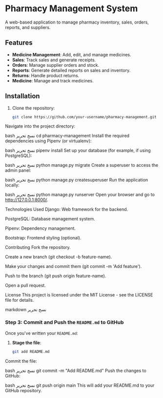 # Pharmacy Management System

A web-based application to manage pharmacy inventory, sales, orders, reports, and suppliers.

## Features
- **Medicine Management**: Add, edit, and manage medicines.
- **Sales**: Track sales and generate receipts.
- **Orders**: Manage supplier orders and stock.
- **Reports**: Generate detailed reports on sales and inventory.
- **Returns**: Handle product returns.
- **Medicine**: Manage and track medicines.

## Installation

1. Clone the repository:
   ```bash
   git clone https://github.com/your-username/pharmacy-management.git
Navigate into the project directory:

bash
نسخ
تحرير
cd pharmacy-management
Install the required dependencies using Pipenv (or virtualenv):

bash
نسخ
تحرير
pipenv install
Set up your database (for example, if using PostgreSQL):

bash
نسخ
تحرير
python manage.py migrate
Create a superuser to access the admin panel:

bash
نسخ
تحرير
python manage.py createsuperuser
Run the application locally:

bash
نسخ
تحرير
python manage.py runserver
Open your browser and go to http://127.0.0.1:8000/.

Technologies Used
Django: Web framework for the backend.

PostgreSQL: Database management system.

Pipenv: Dependency management.

Bootstrap: Frontend styling (optional).

Contributing
Fork the repository.

Create a new branch (git checkout -b feature-name).

Make your changes and commit them (git commit -m 'Add feature').

Push to the branch (git push origin feature-name).

Open a pull request.

License
This project is licensed under the MIT License - see the LICENSE file for details.

markdown
نسخ
تحرير

### Step 3: Commit and Push the `README.md` to GitHub
Once you've written your `README.md`:

1. **Stage the file**:
   ```bash
   git add README.md
Commit the file:

bash
نسخ
تحرير
git commit -m "Add README.md"
Push the changes to GitHub:

bash
نسخ
تحرير
git push origin main
This will add your README.md to your GitHub repository.





